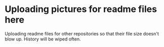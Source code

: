 # Uploading pictures for readme files here

Uploading readme files for other repositories so that their file size doesn't blow up. History will be wiped often.